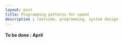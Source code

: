 ```yaml
---
layout: post
title: Programming patterns for speed
description : leetcode, programming, system design
---
```


#### To be done : April
